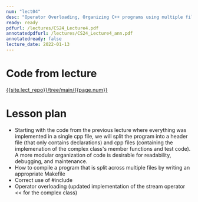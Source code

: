 ```yaml
---
num: "lect04"
desc: "Operator Overloading, Organizing C++ programs using multiple files and Makefiles "
ready: ready
pdfurl: /lectures/CS24_Lecture4.pdf
annotatedpdfurl: /lectures/CS24_Lecture4_ann.pdf
annotatedready: false 
lecture_date: 2022-01-13
---
```


# Code from lecture
[{{site.lect_repo}}/tree/main/{{page.num}}]({{site.lect_repo}}/tree/main/{{page.num}})

# Lesson plan
- Starting with the code from the previous lecture where everything was implemented in a single cpp file, we will split the program into a header file (that only contains declarations) and cpp files (containing the implemenation of the complex class's member functions and test code). A more modular organization of code is desirable for readability, debugging, and maintenance.
- How to compile a program that is split across multiple files by writing an appropriate Makefile
- Correct use of #include 
- Operator overloading (updated implementation of the stream operator << for the complex class)

